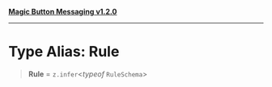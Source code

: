 [**Magic Button Messaging v1.2.0**](../README.md)

***

# Type Alias: Rule

> **Rule** = `z.infer`\<*typeof* `RuleSchema`\>
